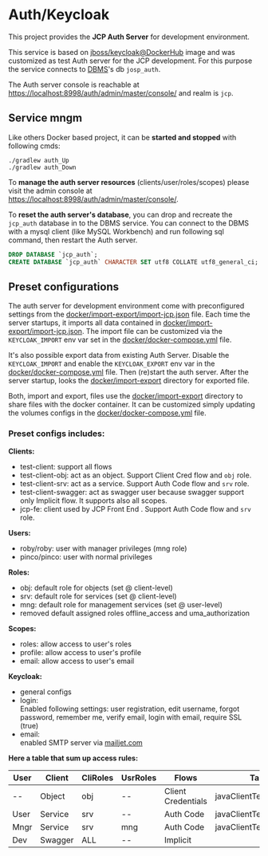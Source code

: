 # Auth/Keycloak

This project provides the **JCP Auth Server** for development environment.

This service is based on [jboss/keycloak@DockerHub](https://hub.docker.com/r/jboss/keycloak/)
image and was customized as test Auth server for the JCP development. For this
purpose the service connects to [DBMS](../../dbms/docs/README.md)'s db ```josp_auth```.

The Auth server console is reachable at [https://localhost:8998/auth/admin/master/console/]()
and realm is ```jcp```.

## Service mngm

Like others Docker based project, it can be **started and stopped** with following cmds:
```shell script
./gradlew auth_Up
./gradlew auth_Down
```

To **manage the auth server resources** (clients/user/roles/scopes) please visit
the admin console at [https://localhost:8998/auth/admin/master/console/]().

To **reset the auth server's database**, you can drop and recreate the ```jcp_auth```
database in to the DBMS service. You can connect to the DBMS with a mysql client
(like MySQL Workbench) and run following sql command, then restart the Auth server.

```sql
DROP DATABASE `jcp_auth`;
CREATE DATABASE `jcp_auth` CHARACTER SET utf8 COLLATE utf8_general_ci;    // Charset not required from version 2.1
```

## Preset configurations

The auth server for development environment come with preconfigured settings
from the [docker/import-export/import-jcp.json]() file. Each time the server
startups, it imports all data contained in [docker/import-export/import-jcp.json]().
The import file can be customized via the ```KEYCLOAK_IMPORT``` env var set in the
[docker/docker-compose.yml]() file.
 
It's also possible export data from existing Auth Server. Disable the
```KEYCLOAK_IMPORT``` and enable the ```KEYCLOAK_EXPORT``` env var in the
[docker/docker-compose.yml]() file. Then (re)start the auth server.
After the server startup, looks the [docker/import-export]() directory
for exported file.

Both, import and export, files use the [docker/import-export]() directory
to share files with the docker container. It can be customized simply updating
the volumes configs in the [docker/docker-compose.yml]() file. 
 
### Preset configs includes:

**Clients:**
* test-client: support all flows
* test-client-obj: act as an object. Support Client Cred flow and ```obj``` role.
* test-client-srv: act as a service. Support Auth Code flow and ```srv``` role.
* test-client-swagger: act as swagger user because swagger support only Implicit flow. It supports also all scopes.
* jcp-fe: client used by JCP Front End [](../../../docs/jcpFE/README.md). Support Auth Code flow and ```srv``` role.

**Users:**
* roby/roby: user with manager privileges (mng role)
* pinco/pinco: user with normal privileges

**Roles:**
* obj: default role for objects (set @ client-level)
* srv: default role for services (set @ client-level)
* mng: default role for management services (set @ user-level)
* removed default assigned roles offline_access and uma_authorization

**Scopes:**
* roles: allow access to user's roles
* profile: allow access to user's profile
* email: allow access to user's email

**Keycloak:**
* general configs
* login:<br>
  Enabled following settings: user registration, edit username, forgot password, remember me, verify email,
  login with email, require SSL (true)
* email:<br>
  enabled SMTP server via [mailjet.com](https://app.mailjet.com/)

**Here a table that sum up access rules:**  

| User  | Client     | CliRoles | UsrRoles | Flows              | Task                  |
|-------|------------|----------|----------|--------------------|-----------------------|
| --    | Object     | obj      | --       | Client Credentials | javaClientTest_ObjRun |
| User  | Service    | srv      | --       | Auth Code          | javaClientTest_SrvRun |
| Mngr  | Service    | srv      | mng      | Auth Code          | javaClientTest_MngRun |
| Dev   | Swagger    | ALL      | --       | Implicit           |                       |
